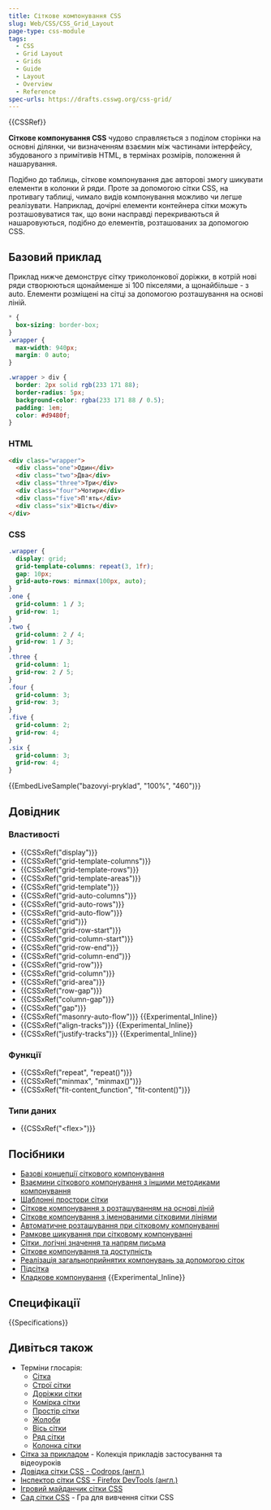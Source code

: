 ```yaml
---
title: Сіткове компонування CSS
slug: Web/CSS/CSS_Grid_Layout
page-type: css-module
tags:
  - CSS
  - Grid Layout
  - Grids
  - Guide
  - Layout
  - Overview
  - Reference
spec-urls: https://drafts.csswg.org/css-grid/
---
```


{{CSSRef}}

**Сіткове компонування CSS** чудово справляється з поділом сторінки на основні ділянки, чи визначенням взаємин між частинами інтерфейсу, збудованого з примітивів HTML, в термінах розмірів, положення й нашарування.

Подібно до таблиць, сіткове компонування дає авторові змогу шикувати елементи в колонки й ряди. Проте за допомогою сітки CSS, на противагу таблиці, чимало видів компонування можливо чи легше реалізувати. Наприклад, дочірні елементи контейнера сітки можуть розташовуватися так, що вони насправді перекриваються й нашаровуються, подібно до елементів, розташованих за допомогою CSS.

## Базовий приклад

Приклад нижче демонструє сітку триколонкової доріжки, в котрій нові ряди створюються щонайменше зі 100 пікселями, а щонайбільше - з auto. Елементи розміщені на сітці за допомогою розташування на основі ліній.

```css hidden
* {
  box-sizing: border-box;
}
.wrapper {
  max-width: 940px;
  margin: 0 auto;
}

.wrapper > div {
  border: 2px solid rgb(233 171 88);
  border-radius: 5px;
  background-color: rgba(233 171 88 / 0.5);
  padding: 1em;
  color: #d9480f;
}
```

### HTML

```html
<div class="wrapper">
  <div class="one">Один</div>
  <div class="two">Два</div>
  <div class="three">Три</div>
  <div class="four">Чотири</div>
  <div class="five">П'ять</div>
  <div class="six">Шість</div>
</div>
```

### CSS

```css
.wrapper {
  display: grid;
  grid-template-columns: repeat(3, 1fr);
  gap: 10px;
  grid-auto-rows: minmax(100px, auto);
}
.one {
  grid-column: 1 / 3;
  grid-row: 1;
}
.two {
  grid-column: 2 / 4;
  grid-row: 1 / 3;
}
.three {
  grid-column: 1;
  grid-row: 2 / 5;
}
.four {
  grid-column: 3;
  grid-row: 3;
}
.five {
  grid-column: 2;
  grid-row: 4;
}
.six {
  grid-column: 3;
  grid-row: 4;
}
```

{{EmbedLiveSample("bazovyi-pryklad", "100%", "460")}}

## Довідник

### Властивості

- {{CSSxRef("display")}}
- {{CSSxRef("grid-template-columns")}}
- {{CSSxRef("grid-template-rows")}}
- {{CSSxRef("grid-template-areas")}}
- {{CSSxRef("grid-template")}}
- {{CSSxRef("grid-auto-columns")}}
- {{CSSxRef("grid-auto-rows")}}
- {{CSSxRef("grid-auto-flow")}}
- {{CSSxRef("grid")}}
- {{CSSxRef("grid-row-start")}}
- {{CSSxRef("grid-column-start")}}
- {{CSSxRef("grid-row-end")}}
- {{CSSxRef("grid-column-end")}}
- {{CSSxRef("grid-row")}}
- {{CSSxRef("grid-column")}}
- {{CSSxRef("grid-area")}}
- {{CSSxRef("row-gap")}}
- {{CSSxRef("column-gap")}}
- {{CSSxRef("gap")}}
- {{CSSxRef("masonry-auto-flow")}} {{Experimental_Inline}}
- {{CSSxRef("align-tracks")}} {{Experimental_Inline}}
- {{CSSxRef("justify-tracks")}} {{Experimental_Inline}}

### Функції

- {{CSSxRef("repeat", "repeat()")}}
- {{CSSxRef("minmax", "minmax()")}}
- {{CSSxRef("fit-content_function", "fit-content()")}}

### Типи даних

- {{CSSxRef("&lt;flex&gt;")}}

## Посібники

- [Базові концепції сіткового компонування](/uk/docs/Web/CSS/CSS_Grid_Layout/Basic_Concepts_of_Grid_Layout)
- [Взаємини сіткового компонування з іншими методиками компонування](/uk/docs/Web/CSS/CSS_Grid_Layout/Relationship_of_Grid_Layout)
- [Шаблонні простори сітки](/uk/docs/Web/CSS/CSS_Grid_Layout/Grid_Template_Areas)
- [Сіткове компонування з розташуванням на основі ліній](/uk/docs/Web/CSS/CSS_Grid_Layout/Line-based_Placement_with_CSS_Grid)
- [Сіткове компонування з іменованими сітковими лініями](/uk/docs/Web/CSS/CSS_Grid_Layout/Layout_using_Named_Grid_Lines)
- [Автоматичне розташування при сітковому компонуванні](/uk/docs/Web/CSS/CSS_Grid_Layout/Auto-placement_in_CSS_Grid_Layout)
- [Рамкове шикування при сітковому компонуванні](/uk/docs/Web/CSS/CSS_Grid_Layout/Box_Alignment_in_CSS_Grid_Layout)
- [Сітки, логічні значення та напрям письма](/uk/docs/Web/CSS/CSS_Grid_Layout/CSS_Grid_Logical_Values_and_Writing_Modes)
- [Сіткове компонування та доступність](/uk/docs/Web/CSS/CSS_Grid_Layout/CSS_Grid_Layout_and_Accessibility)
- [Реалізація загальноприйнятих компонувань за допомогою сіток](/uk/docs/Web/CSS/CSS_Grid_Layout/Realizing_common_layouts_using_CSS_Grid_Layout)
- [Підсітка](/uk/docs/Web/CSS/CSS_Grid_Layout/Subgrid)
- [Кладкове компонування](/uk/docs/Web/CSS/CSS_Grid_Layout/Masonry_Layout) {{Experimental_Inline}}

## Специфікації

{{Specifications}}

## Дивіться також

- Терміни глосарія:
  - [Сітка](/uk/docs/Glossary/Grid)
  - [Строї сітки](/uk/docs/Glossary/Grid_Lines)
  - [Доріжки сітки](/uk/docs/Glossary/Grid_Tracks)
  - [Комірка сітки](/uk/docs/Glossary/Grid_Cell)
  - [Простір сітки](/uk/docs/Glossary/Grid_Areas)
  - [Жолоби](/uk/docs/Glossary/Gutters)
  - [Вісь сітки](/uk/docs/Glossary/Grid_Axis)
  - [Ряд сітки](/uk/docs/Glossary/Grid_Rows)
  - [Колонка сітки](/uk/docs/Glossary/Grid_Column)
- [Сітка за прикладом](https://gridbyexample.com/) - Колекція прикладів застосування та відеоуроків
- [Довідка сітки CSS - Codrops (англ.)](https://tympanus.net/codrops/css_reference/grid/)
- [Інспектор сітки CSS - Firefox DevTools (англ.)](https://firefox-source-docs.mozilla.org/devtools-user/page_inspector/how_to/examine_grid_layouts/index.html)
- [Ігровий майданчик сітки CSS](https://mozilladevelopers.github.io/playground/css-grid/)
- [Сад сітки CSS](https://cssgridgarden.com) - Гра для вивчення сітки CSS
